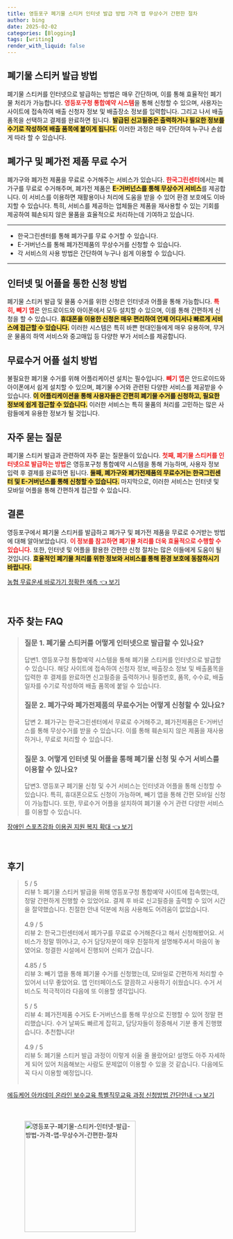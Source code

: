 ```yaml
---
title: 영등포구 폐기물 스티커 인터넷 발급 방법 가격 앱 무상수거 간편한 절차
author: bing
date: 2025-02-02
categories: [Blogging]
tags: [writing]
render_with_liquid: false
---
```



<h2 id='폐기물 스티커 발급 방법'>폐기물 스티커 발급 방법</h2>

<p>폐기물 스티커를 인터넷으로 발급하는 방법은 매우 간단하며, 이를 통해 효율적인 폐기물 처리가 가능합니다. <b><span style="color: #ee2323;">영등포구청 통합예약 시스템</span></b>을 통해 신청할 수 있으며, 사용자는 사이트에 접속하여 배출 신청자 정보 및 배출장소 정보를 입력합니다. 그리고 나서 배출 품목을 선택하고 결제를 완료하면 됩니다. <b><span style="background-color: #ffe066;">발급된 신고필증은 출력하거나 필요한 정보를 수기로 작성하여 배출 품목에 붙이게 됩니다.</span></b> 이러한 과정은 매우 간단하여 누구나 손쉽게 따라 할 수 있습니다.</p>

<h2 id='폐가구 및 폐가전 제품 무료 수거'>폐가구 및 폐가전 제품 무료 수거</h2>

<p>폐가구와 폐가전 제품을 무료로 수거해주는 서비스가 있습니다. <b><span style="color: #ee2323;">한국그린센터</span></b>에서는 폐가구를 무료로 수거해주며, 폐가전 제품은 <b><span style="background-color: #ffe066;">E-거버넌스를 통해 무상수거 서비스</span></b>를 제공합니다. 이 서비스를 이용하면 재활용이나 처리에 도움을 받을 수 있어 환경 보호에도 이바지할 수 있습니다. 특히, 서비스를 제공하는 업체들은 제품을 재사용할 수 있는 기회를 제공하여 훼손되지 않은 물품을 효율적으로 처리하는데 기여하고 있습니다.</p>

<hr />

<ul>
    <li>한국그린센터를 통해 폐가구를 무료 수거할 수 있습니다.</li>
    <li>E-거버넌스를 통해 폐가전제품의 무상수거를 신청할 수 있습니다.</li>
    <li>각 서비스의 사용 방법은 간단하여 누구나 쉽게 이용할 수 있습니다.</li>
</ul>

<hr />

<h2 id='인터넷 및 어플을 통한 신청 방법'>인터넷 및 어플을 통한 신청 방법</h2>

<p>폐기물 스티커 발급 및 물품 수거를 위한 신청은 인터넷과 어플을 통해 가능합니다. <b><span style="color: #ee2323;">특히, 빼기 앱</span></b>은 안드로이드와 아이폰에서 모두 설치할 수 있으며, 이를 통해 간편하게 신청을 할 수 있습니다. <b><span style="background-color: #ffe066;">휴대폰을 이용한 신청은 매우 편리하여 언제 어디서나 빠르게 서비스에 접근할 수 있습니다.</span></b> 이러한 시스템은 특히 바쁜 현대인들에게 매우 유용하며, 무거운 물품의 하역 서비스와 중고매입 등 다양한 부가 서비스를 제공합니다.</p>

<h2 id='무료수거 어플 설치 방법'>무료수거 어플 설치 방법</h2>

<p>불필요한 폐기물 수거를 위해 어플리케이션 설치는 필수입니다. <b><span style="color: #ee2323;">빼기 앱</span></b>은 안드로이드와 아이폰에서 쉽게 설치할 수 있으며, 폐기물 수거와 관련된 다양한 서비스를 제공받을 수 있습니다. <b><span style="background-color: #ffe066;">이 어플리케이션을 통해 사용자들은 간편히 폐기물 수거를 신청하고, 필요한 정보에 쉽게 접근할 수 있습니다.</span></b> 이러한 서비스는 특히 물품의 처리를 고민하는 많은 사람들에게 유용한 정보가 될 것입니다.</p>

<h2 id='자주 묻는 질문'>자주 묻는 질문</h2>

<p>폐기물 스티커 발급과 관련하여 자주 묻는 질문들이 있습니다. <b><span style="color: #ee2323;">첫째, 폐기물 스티커를 인터넷으로 발급하는 방법</span></b>은 영등포구청 통합예약 시스템을 통해 가능하며, 사용자 정보 입력 후 결제를 완료하면 됩니다. <b><span style="background-color: #ffe066;">둘째, 폐가구와 폐가전제품의 무료수거는 한국그린센터 및 E-거버넌스를 통해 신청할 수 있습니다.</span></b> 마지막으로, 이러한 서비스는 인터넷 및 모바일 어플을 통해 간편하게 접근할 수 있습니다.</p>

<h2 id='결론'>결론</h2>

<p>영등포구에서 폐기물 스티커를 발급하고 폐가구 및 폐가전 제품을 무료로 수거받는 방법에 대해 알아보았습니다. <b><span style="color: #ee2323;">이 정보를 참고하면 폐기물 처리를 더욱 효율적으로 수행할 수 있습니다.</span></b> 또한, 인터넷 및 어플을 활용한 간편한 신청 절차는 많은 이들에게 도움이 될 것입니다. <b><span style="background-color: #ffe066;">효율적인 폐기물 처리를 위한 정보와 서비스를 통해 환경 보호에 동참하시기 바랍니다.</span></b></p>


<p><a class="click-button" title="농협 무료운세 바로가기 정확한 예측" href="https://24nara.github.io/posts/%EB%86%8D%ED%98%91-%EB%AC%B4%EB%A3%8C%EC%9A%B4%EC%84%B8-%EB%B0%94%EB%A1%9C%EA%B0%80%EA%B8%B0-%EC%A0%95%ED%99%95%ED%95%9C-%EC%98%88%EC%B8%A1/" rel="dofollow">농협 무료운세 바로가기 정확한 예측 👈 보기</a></p><br>
<h2 id='자주_찾는_FAQ'>자주 찾는 FAQ</h2>
<div itemscope="" itemtype="https://schema.org/FAQPage"> 
<blockquote> 
<div itemscope="" itemprop="mainEntity" itemtype="https://schema.org/Question"> 
<h3 itemprop="name">질문 1. 폐기물 스티커를 어떻게 인터넷으로 발급할 수 있나요?</h3> 
<div itemscope="" itemprop="acceptedAnswer" itemtype="https://schema.org/Answer"> 
<span itemprop="text"> 
<p>답변1. 영등포구청 통합예약 시스템을 통해 폐기물 스티커를 인터넷으로 발급할 수 있습니다. 해당 사이트에 접속하여 신청자 정보, 배출장소 정보 및 배출품목을 입력한 후 결제를 완료하면 신고필증을 출력하거나 필증번호, 품목, 수수료, 배출일자를 수기로 작성하여 배출 품목에 붙일 수 있습니다.</p> 
</span> 
</div> 
</div> 
<div itemscope="" itemprop="mainEntity" itemtype="https://schema.org/Question"> 
<h3 itemprop="name">질문 2. 폐가구와 폐가전제품의 무료수거는 어떻게 신청할 수 있나요?</h3> 
<div itemscope="" itemprop="acceptedAnswer" itemtype="https://schema.org/Answer"> 
<span itemprop="text"> 
<p>답변 2. 폐가구는 한국그린센터에서 무료로 수거해주고, 폐가전제품은 E-거버넌스를 통해 무상수거를 받을 수 있습니다. 이를 통해 훼손되지 않은 제품을 재사용하거나, 무료로 처리할 수 있습니다.</p> 
</span> 
</div> 
</div> 
<div itemscope="" itemprop="mainEntity" itemtype="https://schema.org/Question"> 
<h3 itemprop="name">질문 3. 어떻게 인터넷 및 어플을 통해 폐기물 신청 및 수거 서비스를 이용할 수 있나요?</h3> 
<div itemscope="" itemprop="acceptedAnswer" itemtype="https://schema.org/Answer"> 
<span itemprop="text"> 
<p>답변3. 영등포구 폐기물 신청 및 수거 서비스는 인터넷과 어플을 통해 신청할 수 있습니다. 특히, 휴대폰으로도 신청이 가능하며, 빼기 앱을 통해 간편 모바일 신청이 가능합니다. 또한, 무료수거 어플을 설치하여 폐기물 수거 관련 다양한 서비스를 이용할 수 있습니다.</p> 
</span> 
</div> 
</div> 
</blockquote> 
</div>
<p><a class="click-button" title="장애인 스포츠강좌 이용권 지원 복지 확대" href="https://24nara.github.io/posts/%EC%9E%A5%EC%95%A0%EC%9D%B8-%EC%8A%A4%ED%8F%AC%EC%B8%A0%EA%B0%95%EC%A2%8C-%EC%9D%B4%EC%9A%A9%EA%B6%8C-%EC%A7%80%EC%9B%90-%EB%B3%B5%EC%A7%80-%ED%99%95%EB%8C%80/" rel="dofollow">장애인 스포츠강좌 이용권 지원 복지 확대 👈 보기</a></p><br>
<h2 id='후기'>후기</h2>
<div itemscope itemtype="https://schema.org/Product">
  <blockquote>
  <div itemprop="review" itemscope itemtype="https://schema.org/Review">
      <div itemprop="reviewRating" itemscope itemtype="https://schema.org/Rating"> <span itemprop="ratingValue">5</span> / <span itemprop="bestRating">5</span> </div>
      <span itemprop="reviewBody">리뷰 1: 폐기물 스티커 발급을 위해 영등포구청 통합예약 사이트에 접속했는데, 정말 간편하게 진행할 수 있었어요. 결제 후 바로 신고필증을 출력할 수 있어 시간을 절약했습니다. 친절한 안내 덕분에 처음 사용해도 어려움이 없었습니다.</span>
  </div>
  <br>
  <div itemprop="review" itemscope itemtype="https://schema.org/Review">
      <div itemprop="reviewRating" itemscope itemtype="https://schema.org/Rating"> <span itemprop="ratingValue">4.9</span> / <span itemprop="bestRating">5</span> </div>
      <span itemprop="reviewBody">리뷰 2: 한국그린센터에서 폐가구를 무료로 수거해준다고 해서 신청해봤어요. 서비스가 정말 뛰어나고, 수거 담당자분이 매우 친절하게 설명해주셔서 마음이 놓였어요. 청결한 시설에서 진행되어 신뢰가 갔습니다.</span>
  </div>
  <br>
  <div itemprop="review" itemscope itemtype="https://schema.org/Review">
      <div itemprop="reviewRating" itemscope itemtype="https://schema.org/Rating"> <span itemprop="ratingValue">4.85</span> / <span itemprop="bestRating">5</span> </div>
      <span itemprop="reviewBody">리뷰 3: 빼기 앱을 통해 폐기물 수거를 신청했는데, 모바일로 간편하게 처리할 수 있어서 너무 좋았어요. 앱 인터페이스도 깔끔하고 사용하기 쉬웠습니다. 수거 서비스도 적극적이라 다음에 또 이용할 생각입니다.</span>
  </div>
  <br>
  <div itemprop="review" itemscope itemtype="https://schema.org/Review">
      <div itemprop="reviewRating" itemscope itemtype="https://schema.org/Rating"> <span itemprop="ratingValue">5</span> / <span itemprop="bestRating">5</span> </div>
      <span itemprop="reviewBody">리뷰 4: 폐가전제품 수거도 E-거버넌스를 통해 무상으로 진행할 수 있어 정말 편리했습니다. 수거 날짜도 빠르게 잡히고, 담당자들이 정중해서 기분 좋게 진행했습니다. 추천합니다!</span>
  </div>
  <br>
  <div itemprop="review" itemscope itemtype="https://schema.org/Review">
      <div itemprop="reviewRating" itemscope itemtype="https://schema.org/Rating"> <span itemprop="ratingValue">4.9</span> / <span itemprop="bestRating">5</span> </div>
      <span itemprop="reviewBody">리뷰 5: 폐기물 스티커 발급 과정이 이렇게 쉬울 줄 몰랐어요! 설명도 아주 자세하게 되어 있어 처음해보는 사람도 문제없이 이용할 수 있을 것 같습니다. 다음에도 꼭 다시 이용할 예정입니다.</span>
  </div>
  <br>
  </blockquote>
</div>
<p><a class="click-button" title="에듀케어 아카데미 온라인 보수교육 특별직무교육 과정 신청방법 간단안내" href="https://24nara.github.io/posts/%EC%97%90%EB%93%80%EC%BC%80%EC%96%B4-%EC%95%84%EC%B9%B4%EB%8D%B0%EB%AF%B8-%EC%98%A8%EB%9D%BC%EC%9D%B8-%EB%B3%B4%EC%88%98%EA%B5%90%EC%9C%A1-%ED%8A%B9%EB%B3%84%EC%A7%81%EB%AC%B4%EA%B5%90%EC%9C%A1-%EA%B3%BC%EC%A0%95-%EC%8B%A0%EC%B2%AD%EB%B0%A9%EB%B2%95-%EA%B0%84%EB%8B%A8%EC%95%88%EB%82%B4/" rel="dofollow">에듀케어 아카데미 온라인 보수교육 특별직무교육 과정 신청방법 간단안내 👈 보기</a></p><br>
<figure class="image"><img src="https://24nara.github.io/assets/img/thumbnail/영등포구-폐기물-스티커-인터넷-발급-방법-가격-앱-무상수거-간편한-절차.webp" alt="영등포구-폐기물-스티커-인터넷-발급-방법-가격-앱-무상수거-간편한-절차" width="256" height="256"></figure>